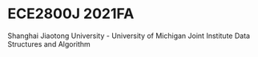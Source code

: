 # ECE2800J 2021FA
Shanghai Jiaotong University - University of Michigan Joint Institute
Data Structures and Algorithm
